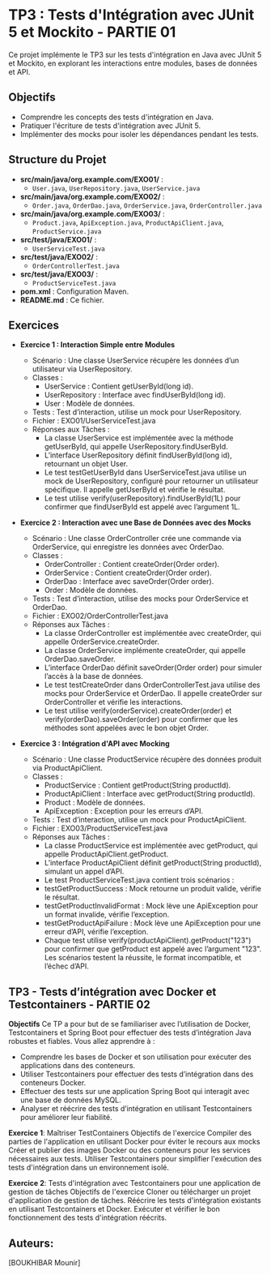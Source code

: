 # TP3 : Tests d'Intégration avec JUnit 5 et Mockito - PARTIE 01

Ce projet implémente le TP3 sur les tests d'intégration en Java avec JUnit 5 et Mockito, en explorant les interactions entre modules, bases de données et API.

## Objectifs
- Comprendre les concepts des tests d'intégration en Java.
- Pratiquer l'écriture de tests d'intégration avec JUnit 5.
- Implémenter des mocks pour isoler les dépendances pendant les tests.

## Structure du Projet
- **src/main/java/org.example.com/EXO01/** :
  - `User.java`, `UserRepository.java`, `UserService.java`
- **src/main/java/org.example.com/EXO02/** :
  - `Order.java`, `OrderDao.java`, `OrderService.java`, `OrderController.java`
- **src/main/java/org.example.com/EXO03/** :
  - `Product.java`, `ApiException.java`, `ProductApiClient.java`, `ProductService.java`
- **src/test/java/EXO01/** :
  - `UserServiceTest.java`
- **src/test/java/EXO02/** :
  - `OrderControllerTest.java`
- **src/test/java/EXO03/** :
  - `ProductServiceTest.java`
- **pom.xml** : Configuration Maven.
- **README.md** : Ce fichier.

## Exercices
- **Exercice 1 : Interaction Simple entre Modules** 
  - Scénario : Une classe UserService récupère les données d’un utilisateur via UserRepository.
  - Classes :
    - UserService : Contient getUserById(long id).
    - UserRepository : Interface avec findUserById(long id).
    - User : Modèle de données.
  - Tests : Test d’interaction, utilise un mock pour UserRepository.
  - Fichier : EXO01/UserServiceTest.java
  - Réponses aux Tâches :
    - La classe UserService est implémentée avec la méthode getUserById, qui appelle UserRepository.findUserById.
    - L’interface UserRepository définit findUserById(long id), retournant un objet User.
    - Le test testGetUserById dans UserServiceTest.java utilise un mock de UserRepository, configuré pour retourner un utilisateur spécifique. Il appelle getUserById et vérifie le résultat.
    - Le test utilise verify(userRepository).findUserById(1L) pour confirmer que findUserById est appelé avec l’argument 1L.

- **Exercice 2 : Interaction avec une Base de Données avec des Mocks**
  - Scénario : Une classe OrderController crée une commande via OrderService, qui enregistre les données avec OrderDao.
  - Classes :
    - OrderController : Contient createOrder(Order order).
    - OrderService : Contient createOrder(Order order).
    - OrderDao : Interface avec saveOrder(Order order).
    - Order : Modèle de données.
  - Tests : Test d’interaction, utilise des mocks pour OrderService et OrderDao.
  - Fichier : EXO02/OrderControllerTest.java
  - Réponses aux Tâches :
    - La classe OrderController est implémentée avec createOrder, qui appelle OrderService.createOrder.
    - La classe OrderService implémente createOrder, qui appelle OrderDao.saveOrder.
    - L’interface OrderDao définit saveOrder(Order order) pour simuler l’accès à la base de données.
    - Le test testCreateOrder dans OrderControllerTest.java utilise des mocks pour OrderService et OrderDao. Il appelle createOrder sur OrderController et vérifie les interactions.
    - Le test utilise verify(orderService).createOrder(order) et verify(orderDao).saveOrder(order) pour confirmer que les méthodes sont appelées avec le bon objet Order.



- **Exercice 3 : Intégration d'API avec Mocking**
  - Scénario : Une classe ProductService récupère des données produit via ProductApiClient.
  - Classes :
    - ProductService : Contient getProduct(String productId).
    - ProductApiClient : Interface avec getProduct(String productId).
    - Product : Modèle de données.
    - ApiException : Exception pour les erreurs d’API.
  - Tests : Test d’interaction, utilise un mock pour ProductApiClient.
  - Fichier : EXO03/ProductServiceTest.java
  - Réponses aux Tâches :
    - La classe ProductService est implémentée avec getProduct, qui appelle ProductApiClient.getProduct.
    - L’interface ProductApiClient définit getProduct(String productId), simulant un appel d’API.
    - Le test ProductServiceTest.java contient trois scénarios :
    - testGetProductSuccess : Mock retourne un produit valide, vérifie le résultat.
    - testGetProductInvalidFormat : Mock lève une ApiException pour un format invalide, vérifie l’exception.
    - testGetProductApiFailure : Mock lève une ApiException pour une erreur d’API, vérifie l’exception.
    - Chaque test utilise verify(productApiClient).getProduct("123") pour confirmer que getProduct est appelé avec l’argument "123". Les scénarios testent la réussite, le format incompatible, et l’échec d’API.

## TP3 - Tests d’intégration avec Docker et Testcontainers - PARTIE 02

**Objectifs**
Ce TP a pour but de se familiariser avec l’utilisation de Docker, Testcontainers et Spring Boot pour effectuer des tests d’intégration Java robustes et fiables. Vous allez apprendre à :
  - Comprendre les bases de Docker et son utilisation pour exécuter des applications dans des conteneurs.
  - Utiliser Testcontainers pour effectuer des tests d’intégration dans des conteneurs Docker.
  - Effectuer des tests sur une application Spring Boot qui interagit avec une base de données MySQL.
  - Analyser et réécrire des tests d’intégration en utilisant Testcontainers pour améliorer leur fiabilité.
    
**Exercice 1**: Maîtriser TestContainers Objectifs de l'exercice Compiler des parties de l'application en utilisant Docker pour éviter le recours aux mocks Créer et publier des images Docker ou des conteneurs pour les services nécessaires aux tests. Utiliser Testcontainers pour simplifier l'exécution des tests d'intégration dans un environnement isolé.

**Exercice 2**: Tests d'intégration avec Testcontainers pour une application de gestion de tâches Objectifs de l'exercice Cloner ou télécharger un projet d'application de gestion de tâches. Réécrire les tests d'intégration existants en utilisant Testcontainers et Docker. Exécuter et vérifier le bon fonctionnement des tests d'intégration réécrits.

## Auteurs:
[BOUKHIBAR Mounir]

